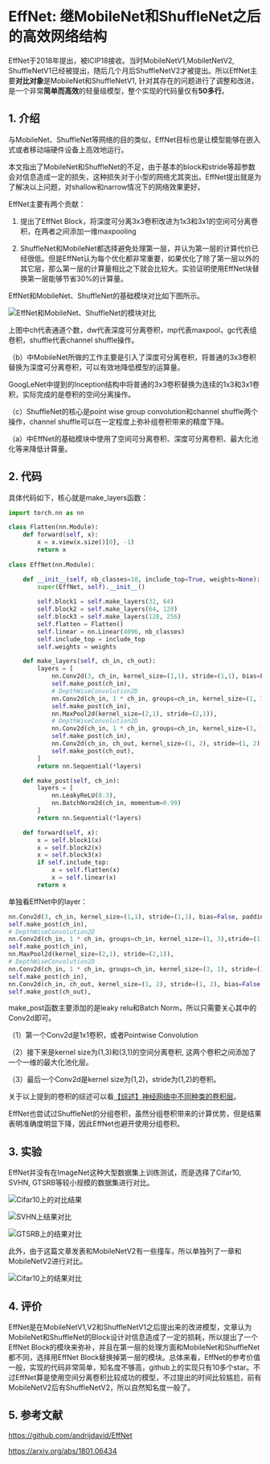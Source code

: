# EffNet: 继MobileNet和ShuffleNet之后的高效网络结构

EffNet于2018年提出，被ICIP18接收。当时MobileNetV1,MobiletNetV2, ShuffleNetV1已经被提出，随后几个月后ShuffleNetV2才被提出。所以EffNet主要**对比对象**是MobileNet和ShuffleNetV1, 针对其存在的问题进行了调整和改进，是一个非常**简单而高效**的轻量级模型，整个实现的代码量仅有**50多行**。

## 1. 介绍

与MobileNet、ShuffleNet等网络的目的类似，EffNet目标也是让模型能够在嵌入式或者移动端硬件设备上高效地运行。

本文指出了MobileNet和ShuffleNet的不足，由于基本的block和stride等超参数会对信息造成一定的损失，这种损失对于小型的网络尤其突出。EffNet提出就是为了解决以上问题，对shallow和narrow情况下的网络效果更好。

EffNet主要有两个贡献：

1. 提出了EffNet Block，将深度可分离3x3卷积改进为1x3和3x1的空间可分离卷积，在两者之间添加一维maxpooling

2. ShuffleNet和MobileNet都选择避免处理第一层，并认为第一层的计算代价已经很低。但是EffNet认为每个优化都非常重要，如果优化了除了第一层以外的其它层，那么第一层的计算量相比之下就会比较大。实验证明使用EffNet块替换第一层能够节省30%的计算量。

EffNet和MobileNet、ShuffleNet的基础模块对比如下图所示。

![EffNet和MobileNet、ShuffleNet的模块对比](https://img-blog.csdnimg.cn/20200616155306163.png?x-oss-process=image/watermark,type_ZmFuZ3poZW5naGVpdGk,shadow_10,text_aHR0cHM6Ly9ibG9nLmNzZG4ubmV0L0REX1BQX0pK,size_16,color_FFFFFF,t_70)

上图中ch代表通道个数，dw代表深度可分离卷积，mp代表maxpool，gc代表组卷积，shuffle代表channel shuffle操作。

（b）中MobileNet所做的工作主要是引入了深度可分离卷积，将普通的3x3卷积替换为深度可分离卷积，可以有效地降低模型的运算量。

GoogLeNet中提到的Inception结构中将普通的3x3卷积替换为连续的1x3和3x1卷积，实际完成的是卷积的空间分离操作。

（c）ShuffleNet的核心是point wise group convolution和channel shuffle两个操作，channel shuffle可以在一定程度上弥补组卷积带来的精度下降。

（a）中EffNet的基础模块中使用了空间可分离卷积、深度可分离卷积、最大化池化等来降低计算量。

## 2. 代码

具体代码如下，核心就是make_layers函数：

```python
import torch.nn as nn

class Flatten(nn.Module):
    def forward(self, x):
        x = x.view(x.size()[0], -1)
        return x
     
class EffNet(nn.Module):

    def __init__(self, nb_classes=10, include_top=True, weights=None):
        super(EffNet, self).__init__()
        
        self.block1 = self.make_layers(32, 64)
        self.block2 = self.make_layers(64, 128)
        self.block3 = self.make_layers(128, 256)
        self.flatten = Flatten()
        self.linear = nn.Linear(4096, nb_classes)
        self.include_top = include_top
        self.weights = weights

    def make_layers(self, ch_in, ch_out):
        layers = [
            nn.Conv2d(3, ch_in, kernel_size=(1,1), stride=(1,1), bias=False, padding=0, dilation=(1,1)) if ch_in ==32 else nn.Conv2d(ch_in, ch_in, kernel_size=(1,1),stride=(1,1), bias=False, padding=0, dilation=(1,1)) ,
            self.make_post(ch_in),
            # DepthWiseConvolution2D
            nn.Conv2d(ch_in, 1 * ch_in, groups=ch_in, kernel_size=(1, 3),stride=(1,1), padding=(0,1), bias=False, dilation=(1,1)),
            self.make_post(ch_in),
            nn.MaxPool2d(kernel_size=(2,1), stride=(2,1)),
            # DepthWiseConvolution2D
            nn.Conv2d(ch_in, 1 * ch_in, groups=ch_in, kernel_size=(3, 1), stride=(1,1), padding=(1,0), bias=False, dilation=(1,1)),
            self.make_post(ch_in),
            nn.Conv2d(ch_in, ch_out, kernel_size=(1, 2), stride=(1, 2), bias=False, padding=(0,0), dilation=(1,1)),
            self.make_post(ch_out),
        ]
        return nn.Sequential(*layers)

    def make_post(self, ch_in):
        layers = [
            nn.LeakyReLU(0.3),
            nn.BatchNorm2d(ch_in, momentum=0.99)
        ]
        return nn.Sequential(*layers)

    def forward(self, x):
        x = self.block1(x)
        x = self.block2(x)
        x = self.block3(x)
        if self.include_top:
            x = self.flatten(x)
            x = self.linear(x)
        return x
```

单独看EffNet中的layer：

```python
nn.Conv2d(3, ch_in, kernel_size=(1,1), stride=(1,1), bias=False, padding=0, dilation=(1,1)) if ch_in ==32 else nn.Conv2d(ch_in, ch_in, kernel_size=(1,1),stride=(1,1), bias=False, padding=0, dilation=(1,1)) ,
self.make_post(ch_in),
# DepthWiseConvolution2D
nn.Conv2d(ch_in, 1 * ch_in, groups=ch_in, kernel_size=(1, 3),stride=(1,1), padding=(0,1), bias=False, dilation=(1,1)),
self.make_post(ch_in),
nn.MaxPool2d(kernel_size=(2,1), stride=(2,1)),
# DepthWiseConvolution2D
nn.Conv2d(ch_in, 1 * ch_in, groups=ch_in, kernel_size=(3, 1), stride=(1,1), padding=(1,0), bias=False, dilation=(1,1)),
self.make_post(ch_in),
nn.Conv2d(ch_in, ch_out, kernel_size=(1, 2), stride=(1, 2), bias=False, padding=(0,0), dilation=(1,1)),
self.make_post(ch_out),
```

make_post函数主要添加的是leaky relu和Batch Norm，所以只需要关心其中的Conv2d即可。

（1）第一个Conv2d是1x1卷积，或者Pointwise Convolution

（2）接下来是kernel size为(1,3)和(3,1)的空间分离卷积, 这两个卷积之间添加了一个一维的最大化池化层。

（3）最后一个Conv2d是kernel size为(1,2)，stride为(1,2)的卷积。

关于以上提到的卷积的综述可以看[【综述】神经网络中不同种类的卷积层](https://mp.weixin.qq.com/s?__biz=MzA4MjY4NTk0NQ==&mid=2247485284&idx=1&sn=16ecf58701053cace06a1fd631ef891d&chksm=9f80bdf2a8f734e4688ac2dc06d0bce91fdfd00cb17e10fbb422ca4b79389773c208ab8b9f44&scene=21#wechat_redirect)。

EffNet也尝试过ShuffleNet的分组卷积，虽然分组卷积带来的计算优势，但是结果表明准确度明显下降，因此EffNet也避开使用分组卷积。

## 3. 实验

EffNet并没有在ImageNet这种大型数据集上训练测试，而是选择了Cifar10, SVHN, GTSRB等较小规模的数据集进行对比。

![Cifar10上的对比结果](https://img-blog.csdnimg.cn/20200617131025174.png?x-oss-process=image/watermark,type_ZmFuZ3poZW5naGVpdGk,shadow_10,text_aHR0cHM6Ly9ibG9nLmNzZG4ubmV0L0REX1BQX0pK,size_16,color_FFFFFF,t_70)

![SVHN上结果对比](https://img-blog.csdnimg.cn/20200617131220754.png?x-oss-process=image/watermark,type_ZmFuZ3poZW5naGVpdGk,shadow_10,text_aHR0cHM6Ly9ibG9nLmNzZG4ubmV0L0REX1BQX0pK,size_16,color_FFFFFF,t_70)

![GTSRB上的结果对比](https://img-blog.csdnimg.cn/20200617131254427.png)

此外，由于这篇文章发表和MobileNetV2有一些撞车，所以单独列了一章和MobileNetV2进行对比。

![Cifar10上的结果对比](https://img-blog.csdnimg.cn/20200617131423999.png?x-oss-process=image/watermark,type_ZmFuZ3poZW5naGVpdGk,shadow_10,text_aHR0cHM6Ly9ibG9nLmNzZG4ubmV0L0REX1BQX0pK,size_16,color_FFFFFF,t_70)

## 4. 评价

EffNet是在MobileNetV1,V2和ShuffleNetV1之后提出来的改进模型，文章认为MobileNet和ShuffleNet的Block设计对信息造成了一定的损耗，所以提出了一个EffNet Block的模块来弥补，并且在第一层的处理方面和MobileNet和ShuffleNet都不同，选择用EffNet Block替换掉第一层的模块。总体来看，EffNet的参考价值一般，实现的代码非常简单，知名度不够高，github上的实现只有10多个star。不过EffNet算是使用空间分离卷积比较成功的模型，不过提出的时间比较尴尬，前有MobileNetV2后有ShuffleNetV2，所以自然知名度一般了。

## 5. 参考文献

https://github.com/andrijdavid/EffNet

https://arxiv.org/abs/1801.06434